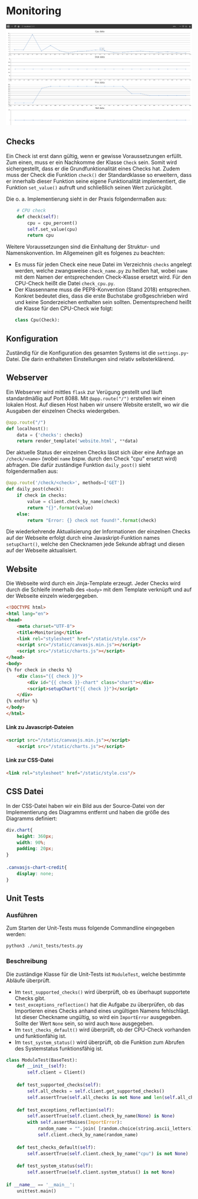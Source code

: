 # Monitoring
![Screenshot der GUI](https://github.com/jonbulica99/Python_Monitoring/raw/master/images/monitoring.png "Screenshot der GUI")

Checks
------
Ein Check ist erst dann gültig, wenn er gewisse Voraussetzungen erfüllt. Zum einen, muss er ein Nachkomme der Klasse `Check` sein. Somit wird sichergestellt, dass er die Grundfunktionalität eines Checks hat. 
Zudem muss der Check die Funktion `check()` der Standardklasse so erweitern, dass er innerhalb dieser Funktion seine eigene Funktionalität implementiert, die Funktion `set_value()` aufruft und schließlich seinen Wert zurückgibt. 

Die o. a. Implementierung sieht in der Praxis folgendermaßen aus:
```python
    # CPU check
    def check(self):
        cpu = cpu_percent()
        self.set_value(cpu)
        return cpu
```

Weitere Voraussetzungen sind die Einhaltung der Struktur- und Namenskonvention. Im Allgemeinen gilt es folgenes zu beachten:
* Es muss für jeden Check eine neue Datei im Verzeichnis `checks` angelegt werden, welche zwangsweise `check_name.py` zu heißen hat, wobei `name` mit dem Namen der entsprechenden Check-Klasse ersetzt wird. Für den CPU-Check heißt die Datei `check_cpu.py`.
* Der Klassenname muss die PEP8-Konvention (Stand 2018) entsprechen. Konkret bedeutet dies, dass die erste Buchstabe großgeschrieben wird und keine Sonderzeichen enthalten sein sollten. Dementsprechend heißt die Klasse für den CPU-Check wie folgt:
    ```python
    class Cpu(Check):
    ```

Konfiguration
-------------
Zuständig für die Konfiguration des gesamten Systems ist die `settings.py`-Datei. Die darin enthalteten Einstellungen sind relativ selbsterklärend.

Webserver
---------
Ein Webserver wird mittles `flask` zur Verügung gestellt und läuft standardmäßig auf Port 8088.
Mit `@app.route("/")` erstellen wir einen lokalen Host. Auf diesen Host haben wir unsere Website erstellt, wo wir die Ausgaben der einzelnen Checks wiedergeben.
```python
@app.route("/")
def localhost():
    data = {'checks': checks}
    return render_template('website.html', **data)
```

Der aktuelle Status der einzelnen Checks lässt sich über eine Anfrage an `/check/<name>` (wobei `name` bspw. durch den Check "cpu" ersetzt wird) abfragen. Die dafür zuständige Funktion `daily_post()` sieht folgendermaßen aus:
```python
@app.route('/check/<check>', methods=['GET'])
def daily_post(check):
    if check in checks:
        value = client.check_by_name(check)
        return "{}".format(value)
    else:
        return "Error: {} check not found!".format(check)
```

Die wiederkehrende Aktualisierung der Informationen der einzelnen Checks auf der Webseite erfolgt durch eine Javaskript-Funktion names `setupChart()`, welche den Checknamen jede Sekunde abfragt und diesen auf der Webseite aktualisiert.

Website
-------

Die Webseite wird durch ein Jinja-Template erzeugt. Jeder Checks wird durch die Schleife innerhalb des `<body>` mit dem Template verknüpft und auf der Webseite einzeln wiedergegeben.

```html
<!DOCTYPE html>
<html lang="en">
<head>
    <meta charset="UTF-8">
    <title>Monitoring</title>
    <link rel="stylesheet" href="/static/style.css"/>
    <script src="/static/canvasjs.min.js"></script>
    <script src="/static/charts.js"></script>
</head>
<body>
{% for check in checks %}
    <div class="{{ check }}">
        <div id="{{ check }}-chart" class="chart"></div>
        <script>setupChart("{{ check }}")</script>
    </div>
{% endfor %}
</body>
</html>
```

#### Link zu Javascript-Dateien
```html
<script src="/static/canvasjs.min.js"></script>
    <script src="/static/charts.js"></script>
```
#### Link zur CSS-Datei
```html
<link rel="stylesheet" href="/static/style.css"/>
```

CSS Datei
---------

In der CSS-Datei haben wir ein Bild aus der Source-Datei von der Implementierung des Diagramms entfernt und haben die größe des Diagramms definiert:
```css
div.chart{
    height: 360px;
    width: 90%;
    padding: 20px;
}

.canvasjs-chart-credit{
    display: none;
}
```
Unit Tests
----------
### Ausführen
Zum Starten der Unit-Tests muss folgende Commandline eingegeben werden:
```bash
python3 ./unit_tests/tests.py
```

### Beschreibung
Die zuständige Klasse für die Unit-Tests ist `ModuleTest`, welche bestimmte Abläufe überprüft. 
* Im `test_supported_checks()` wird überprüft, ob es überhaupt supportete Checks gibt.
* `test_exceptions_reflection()` hat die Aufgabe zu überprüfen, ob das Importieren eines Checks anhand eines ungültigen Namens fehlschlägt. Ist dieser Checkname ungültig, so wird ein `ImportError` ausgegeben. Sollte der Wert `None` sein, so wird auch `None` ausgegeben.
* Im `test_checks_default()` wird überprüft, ob der CPU-Check vorhanden und funktionfähig ist.
* Im `test_system_status()` wird überprüft, ob die Funktion zum Abrufen des Systemstatus funktionsfähig ist.

```python
class ModuleTest(BaseTest):
    def __init__(self):
        self.client = Client()

    def test_supported_checks(self):
        self.all_checks = self.client.get_supported_checks()
        self.assertTrue(self.all_checks is not None and len(self.all_checks) > 0)

    def test_exceptions_reflection(self):
        self.assertTrue(self.client.check_by_name(None) is None)
        with self.assertRaises(ImportError):
            random_name = "".join( [random.choice(string.ascii_letters) for i in xrange(15)] )
            self.client.check_by_name(random_name)

    def test_checks_default(self):
        self.assertTrue(self.client.check_by_name("cpu") is not None)

    def test_system_status(self):
        self.assertTrue(self.client.system_status() is not None)

if __name__ == '__main__':
    unittest.main()
```


